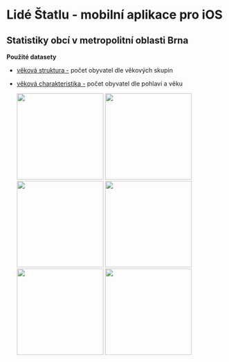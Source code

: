 # Lidé Štatlu - mobilní aplikace pro iOS

## Statistiky obcí v metropolitní oblasti Brna

**Použité datasety**
- [věková struktura -](https://data.brno.cz/datasets/mestobrno::v%C4%9Bkov%C3%A1-struktura-a-index-st%C3%A1%C5%99%C3%AD-v-obc%C3%ADch-bmo-age-structure-and-age-index-in-bma-municipal/explore?location=0.039516%2C16.635582%2C0.00&showTable=true) počet obyvatel dle věkových skupin
- [věková charakteristika -](https://data.brno.cz/datasets/mestobrno::v%C4%9Bkov%C3%A9-charakteristiky-obyvatelstva-bmo-age-characteristics-of-the-population-of-bma/explore?location=0.000004%2C16.635582%2C0.00&showTable=true) počet obyvatel dle pohlaví a věku

  <img src="https://github.com/user-attachments/assets/e5226e04-d7fb-4c40-b2e0-6d4c1e3f022d" alt="" width="200" />
  <img src="https://github.com/user-attachments/assets/cc0bc3a8-a44c-4deb-8db3-176c31c93f4e" alt="" width="200" />
  <img src="https://github.com/user-attachments/assets/09a7f485-f9d6-4daf-a2fb-c0281a4bb2f8" alt="" width="200" />
  <img src="https://github.com/user-attachments/assets/dbdc9649-6883-4db6-b258-c9fcc0ab41d7" alt="" width="200" />
  <img src="https://github.com/user-attachments/assets/e6dc9e62-4b4d-4cfc-b646-fd71caf77311" alt="" width="200" />
  <img src="https://github.com/user-attachments/assets/c8dbdf55-935c-4077-84cd-a88de07b22e7" alt="" width="200" />


